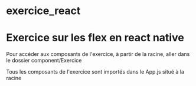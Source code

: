# exercice_react

# Exercice sur les flex en react native

Pour accéder aux composants de l'exercice, à partir de la racine, aller dans le dossier component/Exercice

Tous les composants de l'exercice sont importés dans le App.js situé à la racine
